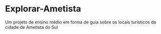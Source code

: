 # Explorar-Ametista
Um projeto de ensino médio em forma de guia sobre os locais turísticos da cidade de Ametista do Sul
